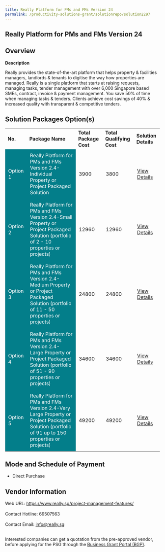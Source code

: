 ```yaml
---
title: Really Platform for PMs and FMs Version 24
permalink: /productivity-solutions-grant/solutionrepo/solution2297
---
```


## Really Platform for PMs and FMs Version 24

## Overview

**Description**

Really provides the state-of-the-art platform that helps property & facilities managers, landlords & tenants to digitise the way how properties are managed. Really is a single platform that starts at raising requests, managing tasks, tender management with over 6,000 Singapore based SMEs, contract, invoice & payment management. You save 50% of time when managing tasks & tenders. Clients achieve cost savings of 40% & increased quality with transparent & competitive tenders.

## Solution Packages Option(s)

<table>
<tr>
<td><b>No.</b></td>
<td><b>Package Name</b></td>
<td><b>Total Package Cost</b></td>
<td><b>Total Qualifying Cost</b></td>
<td><b>Solution Details</b></td>
</tr>
<tr>
<td style='padding: 10px; background-color: #037E8A; color: #FFFFFF;'>Option 1</td>
<td style='padding: 10px; background-color: #037E8A; color: #FFFFFF;'>Really Platform for PMs and FMs Version 2.4-Individual Property or Project Packaged Solution</td>
<td style='padding: 10px;'>3900</td>
<td style='padding: 10px;'>3800</td>
<td style='padding: 10px;'><a href='https://www.gobusiness.gov.sg/images/psg/Really_20200287_Desensitised_Annex_3_Part_1.pdf' target='_blank'>View Details</a></td>
</tr>
<tr>
<td style='padding: 10px; background-color: #037E8A; color: #FFFFFF;'>Option 2</td>
<td style='padding: 10px; background-color: #037E8A; color: #FFFFFF;'>Really Platform for PMs and FMs Version 2.4-Small Property or Project Packaged Solution (portfolio of 2 - 10 properties or projects)</td>
<td style='padding: 10px;'>12960</td>
<td style='padding: 10px;'>12960</td>
<td style='padding: 10px;'><a href='https://www.gobusiness.gov.sg/images/psg/Really_20200287_Desensitised_Annex_3_Part_2.pdf' target='_blank'>View Details</a></td>
</tr>
<tr>
<td style='padding: 10px; background-color: #037E8A; color: #FFFFFF;'>Option 3</td>
<td style='padding: 10px; background-color: #037E8A; color: #FFFFFF;'>Really Platform for PMs and FMs Version 2.4-Medium Property or Project Packaged Solution (portfolio of 11 - 50 properties or projects)</td>
<td style='padding: 10px;'>24800</td>
<td style='padding: 10px;'>24800</td>
<td style='padding: 10px;'><a href='https://www.gobusiness.gov.sg/images/psg/Really_20200287_Desensitised_Annex_3_Part_3.pdf' target='_blank'>View Details</a></td>
</tr>
<tr>
<td style='padding: 10px; background-color: #037E8A; color: #FFFFFF;'>Option 4</td>
<td style='padding: 10px; background-color: #037E8A; color: #FFFFFF;'>Really Platform for PMs and FMs Version 2.4-Large Property or Project Packaged Solution (portfolio of 51 - 90 properties or projects)</td>
<td style='padding: 10px;'>34600</td>
<td style='padding: 10px;'>34600</td>
<td style='padding: 10px;'><a href='https://www.gobusiness.gov.sg/images/psg/Really_20200287_Desensitised_Annex_3_Part_4.pdf' target='_blank'>View Details</a></td>
</tr>
<tr>
<td style='padding: 10px; background-color: #037E8A; color: #FFFFFF;'>Option 5</td>
<td style='padding: 10px; background-color: #037E8A; color: #FFFFFF;'>Really Platform for PMs and FMs Version 2.4-Very Large Property or Project Packaged Solution (portfolio of 91 up to 150 properties or projects)</td>
<td style='padding: 10px;'>49200</td>
<td style='padding: 10px;'>49200</td>
<td style='padding: 10px;'><a href='https://www.gobusiness.gov.sg/images/psg/Really_20200287_Desensitised_Annex_3_Part_5.pdf' target='_blank'>View Details</a></td>
</tr>
</table>

## Mode and Schedule of Payment

 - Direct Purchase

## Vendor Information

 Web URL: https://www.really.sg/project-management-features/ <br><br>Contact Hotline: 69507563 <br><br>Contact Email: info@really.sg <br><br>

Interested companies can get a quotation from the pre-approved vendor, before applying for the PSG through the <a href='https://www.businessgrants.gov.sg/' target='_blank' rel='noopener'>Business Grant Portal (BGP)</a>.

<script src="/jquery/resize-tables.js"></script>
